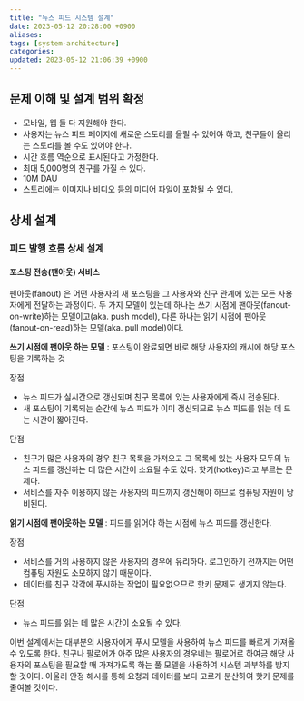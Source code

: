 ```yaml
---
title: "뉴스 피드 시스템 설계"
date: 2023-05-12 20:28:00 +0900
aliases: 
tags: [system-architecture]
categories: 
updated: 2023-05-12 21:06:39 +0900
---
```


## 문제 이해 및 설계 범위 확정

- 모바일, 웹 둘 다 지원해야 한다.
- 사용자는 뉴스 피드 페이지에 새로운 스토리를 올릴 수 있어야 하고, 친구들이 올리는 스토리를 볼 수도 있어야 한다.
- 시간 흐름 역순으로 표시된다고 가정한다.
- 최대 5,000명의 친구를 가질 수 있다.
- 10M DAU
- 스토리에는 이미지나 비디오 등의 미디어 파일이 포함될 수 있다.

## 상세 설계

### 피드 발행 흐름 상세 설계

#### 포스팅 전송(팬아웃) 서비스

팬아웃(fanout) 은 어떤 사용자의 새 포스팅을 그 사용자와 친구 관계에 있는 모든 사용자에게 전달하는 과정이다. 두 가지 모델이 있는데 하나는 쓰기 시점에 팬아웃(fanout-on-write)하는 모델이고(aka. push model), 다른 하나는 읽기 시점에 팬아웃(fanout-on-read)하는 모델(aka. pull model)이다.

**쓰기 시점에 팬아웃 하는 모델** : 포스팅이 완료되면 바로 해당 사용자의 캐시에 해당 포스팅을 기록하는 것

장점

- 뉴스 피드가 실시간으로 갱신되며 친구 목록에 있는 사용자에게 즉시 전송된다.
- 새 포스팅이 기록되는 순간에 뉴스 피드가 이미 갱신되므로 뉴스 피드를 읽는 데 드는 시간이 짧아진다.

단점

- 친구가 많은 사용자의 경우 친구 목록을 가져오고 그 목록에 있는 사용자 모두의 뉴스 피드를 갱신하는 데 많은 시간이 소요될 수도 있다. 핫키(hotkey)라고 부르는 문제다.
- 서비스를 자주 이용하지 않는 사용자의 피드까지 갱신해야 하므로 컴퓨팅 자원이 낭비된다.

**읽기 시점에 팬아웃하는 모델** : 피드를 읽어야 하는 시점에 뉴스 피드를 갱신한다.

장점

- 서비스를 거의 사용하지 않은 사용자의 경우에 유리하다. 로그인하기 전까지는 어떤 컴퓨팅 자원도 소모하지 않기 때문이다.
- 데이터를 친구 각각에 푸시하는 작업이 필요없으므로 핫키 문제도 생기지 않는다.

단점

- 뉴스 피드를 읽는 데 많은 시간이 소요될 수 있다.

이번 설계에서는 대부분의 사용자에게 푸시 모델을 사용하여 뉴스 피드를 빠르게 가져올 수 있도록 한다. 친구나 팔로어가 아주 많은 사용자의 경우네는 팔로어로 하여금 해당 사용자의 포스팅을 필요할 때 가져가도록 하는 풀 모델을 사용하여 시스템 과부하를 방지할 것이다. 아울러 안정 해시를 통해 요청과 데이터를 보다 고르게 분산하여 핫키 문제를 줄여볼 것이다.

